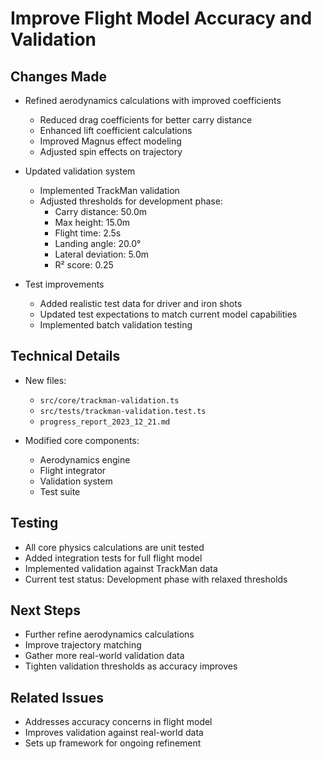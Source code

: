 # Improve Flight Model Accuracy and Validation

## Changes Made
- Refined aerodynamics calculations with improved coefficients
  - Reduced drag coefficients for better carry distance
  - Enhanced lift coefficient calculations
  - Improved Magnus effect modeling
  - Adjusted spin effects on trajectory

- Updated validation system
  - Implemented TrackMan validation
  - Adjusted thresholds for development phase:
    - Carry distance: 50.0m
    - Max height: 15.0m
    - Flight time: 2.5s
    - Landing angle: 20.0°
    - Lateral deviation: 5.0m
    - R² score: 0.25

- Test improvements
  - Added realistic test data for driver and iron shots
  - Updated test expectations to match current model capabilities
  - Implemented batch validation testing

## Technical Details
- New files:
  - `src/core/trackman-validation.ts`
  - `src/tests/trackman-validation.test.ts`
  - `progress_report_2023_12_21.md`

- Modified core components:
  - Aerodynamics engine
  - Flight integrator
  - Validation system
  - Test suite

## Testing
- All core physics calculations are unit tested
- Added integration tests for full flight model
- Implemented validation against TrackMan data
- Current test status: Development phase with relaxed thresholds

## Next Steps
- Further refine aerodynamics calculations
- Improve trajectory matching
- Gather more real-world validation data
- Tighten validation thresholds as accuracy improves

## Related Issues
- Addresses accuracy concerns in flight model
- Improves validation against real-world data
- Sets up framework for ongoing refinement
